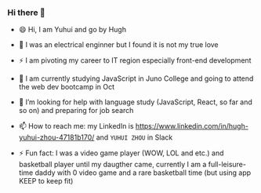 ### Hi there 👋

<!--
**Hughzhoutrt/Hughzhoutrt** is a ✨ _special_ ✨ repository because its `README.md` (this file) appears on your GitHub profile.

Here are some ideas to get you started:

- 🔭 I’m currently working on ...
- 🌱 I’m currently learning ...
- 👯 I’m looking to collaborate on ...
- 🤔 I’m looking for help with ...
- 💬 Ask me about ...
- 📫 How to reach me: ...
- 😄 Pronouns: ...
- ⚡ Fun fact: ...
-->
- 😄 Hi, I am Yuhui and go by Hugh

- 💬 I was an electrical enginner but I found it is not my true love

- ⚡ I am pivoting my career to IT region especially front-end development

- 🌱 I am currently studying JavaScript in Juno College and going to attend the web dev bootcamp in Oct

- 🤔 I’m looking for help with language study (JavaScript, React, so far and so on) and preparing for job search 

- 📫 How to reach me: my LinkedIn is https://www.linkedin.com/in/hugh-yuhui-zhou-47181b170/ and `YUHUI ZHOU` in Slack

- ⚡ Fun fact: I was a video game player (WOW, LOL and etc.) and basketball player until my daugther came, currently I am a full-leisure-time daddy with 0 video game and a rare basketball time (but using app KEEP to keep fit)
